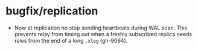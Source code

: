 # bugfix/replication

* Now at replication no stop sending heartbeats during WAL scan. This prevents
  relay from timing out when a freshly subscribed replica needs rows from the
  end of a long `.xlog` (gh-9094).

